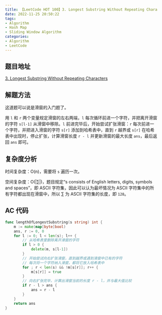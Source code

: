 ```yaml
---
title: 【LeetCode HOT 100】3. Longest Substring Without Repeating Characters
date: 2022-11-25 20:50:22
tags:
- Algorithm
- Hash Map
- Sliding Window Algorithm
categories:
- Algorithm
- LeetCode
---
```


## 题目地址

[3. Longest Substring Without Repeating Characters](https://leetcode.cn/problems/longest-substring-without-repeating-characters/)

## 解题方法

这道题可以说是滑窗的入门题了。

用 `l` 和 `r` 两个变量规定滑窗的左右两端，`l` 每次循环前进一个字符，并把离开滑窗的字符 `s[l-1]` 从滑窗中移除。`l` 前进完毕后，开始尝试扩张滑窗：`r` 每次前进一个字符，并把进入滑窗的字符 `s[r]` 添加到哈希表中，直到 `r` 越界或 `s[r]` 在哈希表中出现时，停止扩张，计算滑窗长度 `r - l` 并更新滑窗的最大长度 `ans`，最后返回 `ans` 即可。

## 复杂度分析

时间复杂度：O(n)，需要将 `s` 遍历一次。

空间复杂度：O(|∑|)，题目规定“s consists of English letters, digits, symbols and spaces”，即 ASCII 字符集，因此可以认为最坏情况为 ASCII 字符集中的所有字符都出现在滑窗中，所以 ∑ 为 ASCII 字符集的长度，即 `128`。

## AC 代码

```go
func lengthOfLongestSubstring(s string) int {
    m := make(map[byte]bool)
    ans, r := 0, 0
    for l := 0; l < len(s); l++ {
        // 从哈希表里删除离开滑窗的字符
        if l > 0 {
            delete(m, s[l-1])
        }
        // 开始尝试向右扩张滑窗，直到越界或遇到滑窗中已有的字符
        // 每次将一个字符纳入滑窗，都将它放入哈希表中
        for ; r < len(s) && !m[s[r]]; r++ {
            m[s[r]] = true
        }
        // 向右扩张完毕，计算出滑窗当前的长度 r - l，并与最大值比较
        if r - l > ans {
            ans = r - l
        }
    }
    return ans
}
```
